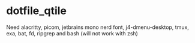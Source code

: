 # dotfile_qtile


Need alacritty,
picom,
jetbrains mono nerd font,
j4-dmenu-desktop,
tmux,
exa, bat, fd, ripgrep
and bash (will not work with zsh)

